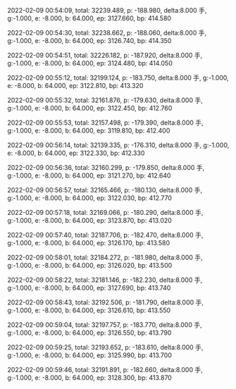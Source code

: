 2022-02-09 00:54:09, total: 32239.489, p: -188.980, delta:8.000 手, g:-1.000, e: -8.000, b: 64.000, ep: 3127.660, bp: 414.580

2022-02-09 00:54:30, total: 32238.662, p: -188.060, delta:8.000 手, g:-1.000, e: -8.000, b: 64.000, ep: 3126.740, bp: 414.350

2022-02-09 00:54:51, total: 32226.182, p: -187.920, delta:8.000 手, g:-1.000, e: -8.000, b: 64.000, ep: 3124.480, bp: 414.050

2022-02-09 00:55:12, total: 32199.124, p: -183.750, delta:8.000 手, g:-1.000, e: -8.000, b: 64.000, ep: 3122.810, bp: 413.320

2022-02-09 00:55:32, total: 32161.876, p: -179.630, delta:8.000 手, g:-1.000, e: -8.000, b: 64.000, ep: 3122.450, bp: 412.760

2022-02-09 00:55:53, total: 32157.498, p: -179.390, delta:8.000 手, g:-1.000, e: -8.000, b: 64.000, ep: 3119.810, bp: 412.400

2022-02-09 00:56:14, total: 32139.335, p: -176.310, delta:8.000 手, g:-1.000, e: -8.000, b: 64.000, ep: 3122.330, bp: 412.330

2022-02-09 00:56:36, total: 32160.299, p: -179.850, delta:8.000 手, g:-1.000, e: -8.000, b: 64.000, ep: 3121.270, bp: 412.640

2022-02-09 00:56:57, total: 32165.466, p: -180.130, delta:8.000 手, g:-1.000, e: -8.000, b: 64.000, ep: 3122.030, bp: 412.770

2022-02-09 00:57:18, total: 32169.066, p: -180.290, delta:8.000 手, g:-1.000, e: -8.000, b: 64.000, ep: 3123.870, bp: 413.020

2022-02-09 00:57:40, total: 32187.706, p: -182.470, delta:8.000 手, g:-1.000, e: -8.000, b: 64.000, ep: 3126.170, bp: 413.580

2022-02-09 00:58:01, total: 32184.272, p: -181.980, delta:8.000 手, g:-1.000, e: -8.000, b: 64.000, ep: 3126.020, bp: 413.500

2022-02-09 00:58:22, total: 32181.146, p: -182.230, delta:8.000 手, g:-1.000, e: -8.000, b: 64.000, ep: 3127.690, bp: 413.740

2022-02-09 00:58:43, total: 32192.506, p: -181.790, delta:8.000 手, g:-1.000, e: -8.000, b: 64.000, ep: 3126.610, bp: 413.550

2022-02-09 00:59:04, total: 32197.757, p: -183.770, delta:8.000 手, g:-1.000, e: -8.000, b: 64.000, ep: 3126.550, bp: 413.790

2022-02-09 00:59:25, total: 32193.652, p: -183.610, delta:8.000 手, g:-1.000, e: -8.000, b: 64.000, ep: 3125.990, bp: 413.700

2022-02-09 00:59:46, total: 32191.891, p: -182.660, delta:8.000 手, g:-1.000, e: -8.000, b: 64.000, ep: 3128.300, bp: 413.870